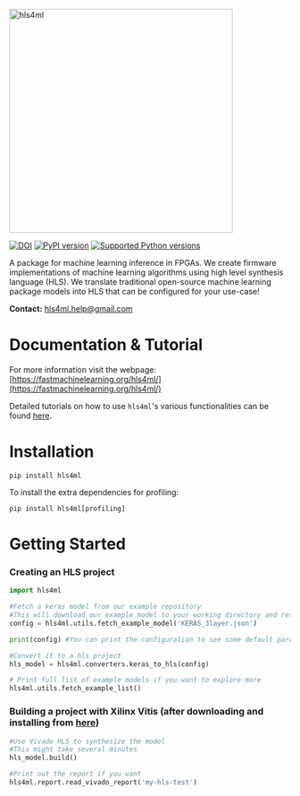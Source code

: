 <p float="left">
   <img src="https://hls-fpga-machine-learning.github.io/hls4ml/img/logo.jpg" alt="hls4ml" width="400"/>
</p>

[![DOI](https://zenodo.org/badge/108329371.svg)](https://zenodo.org/badge/latestdoi/108329371)
[![PyPI version](https://badge.fury.io/py/hls4ml.svg)](https://badge.fury.io/py/hls4ml)
[![Supported Python versions](https://img.shields.io/pypi/pyversions/hls4ml.svg)](https://pypi.org/project/hls4ml/)

A package for machine learning inference in FPGAs. We create firmware implementations of machine learning algorithms using high level synthesis language (HLS). We translate traditional open-source machine learning package models into HLS that can be configured for your use-case!

**Contact:** hls4ml.help@gmail.com

# Documentation & Tutorial

For more information visit the webpage: [https://fastmachinelearning.org/hls4ml/](https://fastmachinelearning.org/hls4ml/)

Detailed tutorials on how to use `hls4ml`'s various functionalities can be found [here](https://github.com/thesps/hls4ml-tutorial).

# Installation
```
pip install hls4ml
```

To install the extra dependencies for profiling: 

```
pip install hls4ml[profiling]
```

# Getting Started
### Creating an HLS project
```Python
import hls4ml

#Fetch a keras model from our example repository
#This will download our example model to your working directory and return an example configuration file
config = hls4ml.utils.fetch_example_model('KERAS_3layer.json')

print(config) #You can print the configuration to see some default parameters

#Convert it to a hls project
hls_model = hls4ml.converters.keras_to_hls(config)

# Print full list of example models if you want to explore more
hls4ml.utils.fetch_example_list()
```

### Building a project with Xilinx Vitis (after downloading and installing from [here](https://www.xilinx.com/support/download/index.html/content/xilinx/en/downloadNav/vitis.html))

```Python
#Use Vivado HLS to synthesize the model
#This might take several minutes
hls_model.build()

#Print out the report if you want
hls4ml.report.read_vivado_report('my-hls-test')
```
